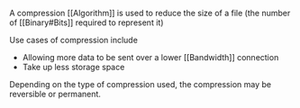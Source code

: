 A compression [[Algorithm]] is used to reduce the size of a file (the number of [[Binary#Bits]] required to represent it)

Use cases of compression include
- Allowing more data to be sent over a lower [[Bandwidth]] connection
- Take up less storage space

Depending on the type of compression used, the compression may be reversible or permanent.